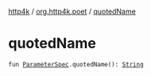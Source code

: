 [http4k](../index.md) / [org.http4k.poet](index.md) / [quotedName](./quoted-name.md)

# quotedName

`fun `[`ParameterSpec`](../org.http4k.openapi.v3/-parameter-spec/index.md)`.quotedName(): `[`String`](https://kotlinlang.org/api/latest/jvm/stdlib/kotlin/-string/index.html)